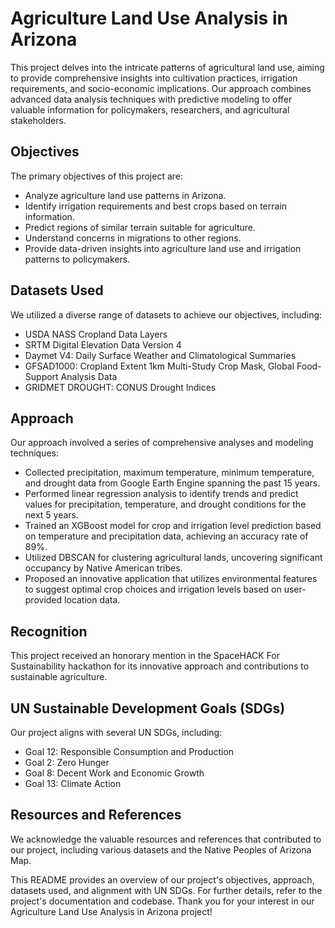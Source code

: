 # Agriculture Land Use Analysis in Arizona

This project delves into the intricate patterns of agricultural land use, aiming to provide comprehensive insights into cultivation practices, irrigation requirements, and socio-economic implications. Our approach combines advanced data analysis techniques with predictive modeling to offer valuable information for policymakers, researchers, and agricultural stakeholders.

## Objectives

The primary objectives of this project are:
- Analyze agriculture land use patterns in Arizona.
- Identify irrigation requirements and best crops based on terrain information.
- Predict regions of similar terrain suitable for agriculture.
- Understand concerns in migrations to other regions.
- Provide data-driven insights into agriculture land use and irrigation patterns to policymakers.

## Datasets Used

We utilized a diverse range of datasets to achieve our objectives, including:
- USDA NASS Cropland Data Layers
- SRTM Digital Elevation Data Version 4
- Daymet V4: Daily Surface Weather and Climatological Summaries
- GFSAD1000: Cropland Extent 1km Multi-Study Crop Mask, Global Food-Support Analysis Data
- GRIDMET DROUGHT: CONUS Drought Indices

## Approach

Our approach involved a series of comprehensive analyses and modeling techniques:
- Collected precipitation, maximum temperature, minimum temperature, and drought data from Google Earth Engine spanning the past 15 years.
- Performed linear regression analysis to identify trends and predict values for precipitation, temperature, and drought conditions for the next 5 years.
- Trained an XGBoost model for crop and irrigation level prediction based on temperature and precipitation data, achieving an accuracy rate of 89%.
- Utilized DBSCAN for clustering agricultural lands, uncovering significant occupancy by Native American tribes.
- Proposed an innovative application that utilizes environmental features to suggest optimal crop choices and irrigation levels based on user-provided location data.

## Recognition

This project received an honorary mention in the SpaceHACK For Sustainability hackathon for its innovative approach and contributions to sustainable agriculture.

## UN Sustainable Development Goals (SDGs)

Our project aligns with several UN SDGs, including:
- Goal 12: Responsible Consumption and Production
- Goal 2: Zero Hunger
- Goal 8: Decent Work and Economic Growth
- Goal 13: Climate Action

## Resources and References

We acknowledge the valuable resources and references that contributed to our project, including various datasets and the Native Peoples of Arizona Map.

This README provides an overview of our project's objectives, approach, datasets used, and alignment with UN SDGs. For further details, refer to the project's documentation and codebase. Thank you for your interest in our Agriculture Land Use Analysis in Arizona project!
